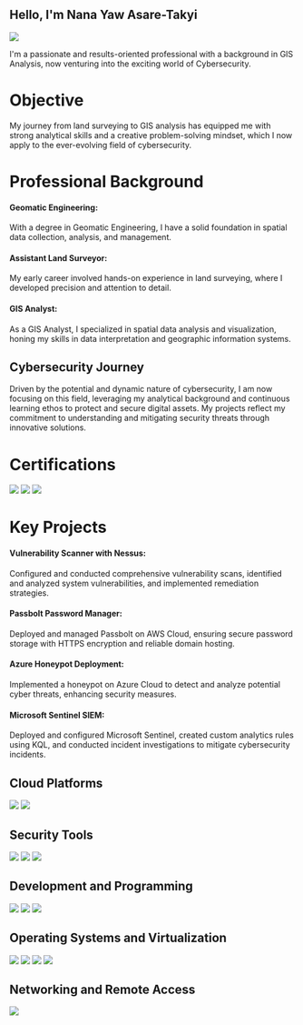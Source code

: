 ## Hello, I'm Nana Yaw Asare-Takyi
<a href="https://www.linkedin.com/in/nana-yaw-asare-takyi-920330184/"><img src="https://img.shields.io/badge/-LinkedIn-0072b1?&style=for-the-badge&logo=linkedin&logoColor=white" /></a>

I'm a passionate and results-oriented professional with a background in GIS Analysis, now venturing into the exciting world of Cybersecurity.

# Objective
My journey from land surveying to GIS analysis has equipped me with strong analytical skills and a creative problem-solving mindset, which I now apply to the ever-evolving field of cybersecurity.

# Professional Background
#### Geomatic Engineering:                                                                                    
With a degree in Geomatic Engineering, I have a solid foundation in spatial data collection, analysis, and management.

#### Assistant Land Surveyor: 
My early career involved hands-on experience in land surveying, where I developed precision and attention to detail.

#### GIS Analyst: 
As a GIS Analyst, I specialized in spatial data analysis and visualization, honing my skills in data interpretation and geographic information systems.

## Cybersecurity Journey 
Driven by the potential and dynamic nature of cybersecurity, I am now focusing on this field, leveraging my analytical background and continuous learning ethos to protect and secure digital assets. My projects reflect my commitment to understanding and mitigating security threats through innovative solutions.

# Certifications
<img src="https://img.shields.io/badge/-CompTIA%20Security%2B-00ABE7?&style=for-the-badge&logo=CompTIA&logoColor=white" /> <img src="https://img.shields.io/badge/-AWS%20Certified%20Cloud%20Practitioner-F8991D?&style=for-the-badge&logo=Amazon%20AWS&logoColor=white" />
<img src="https://img.shields.io/badge/-Google%20Cybersecurity%20Professional-4285F4?&style=for-the-badge&logo=Google%20Cloud&logoColor=white" />


# Key Projects 
#### Vulnerability Scanner with Nessus: 
Configured and conducted comprehensive vulnerability scans, identified and analyzed system vulnerabilities, and implemented remediation strategies.

#### Passbolt Password Manager: 
Deployed and managed Passbolt on AWS Cloud, ensuring secure password storage with HTTPS encryption and reliable domain hosting.

#### Azure Honeypot Deployment: 
Implemented a honeypot on Azure Cloud to detect and analyze potential cyber threats, enhancing security measures.

#### Microsoft Sentinel SIEM: 
Deployed and configured Microsoft Sentinel, created custom analytics rules using KQL, and conducted incident investigations to mitigate cybersecurity incidents.


## Cloud Platforms
<img src="https://img.shields.io/badge/-Microsoft%20Azure-0078D4?&style=for-the-badge&logo=Microsoft%20Azure&logoColor=white" />   <img src="https://img.shields.io/badge/-Amazon%20AWS-232F3E?&style=for-the-badge&logo=Amazon%20AWS&logoColor=white" />
 

## Security Tools
<img src="https://img.shields.io/badge/-Microsoft%20Sentinel-6264A7?&style=for-the-badge&logo=Microsoft%20Sentinel&logoColor=white" />  <img src="https://img.shields.io/badge/-Nessus-00A1E0?&style=for-the-badge&logo=Nessus&logoColor=white" />  <img src="https://img.shields.io/badge/-TPOT-3776AB?&style=for-the-badge&logo=TPOT&logoColor=white" />


## Development and Programming
<img src="https://img.shields.io/badge/-Python-3776AB?&style=for-the-badge&logo=Python&logoColor=white" />  <img src="https://img.shields.io/badge/-SQL-4479A1?&style=for-the-badge&logo=SQL&logoColor=white" />  <img src="https://img.shields.io/badge/-KQL-623CE4?&style=for-the-badge&logo=Azure%20Data%20Explorer&logoColor=white" />


## Operating Systems and Virtualization
<img src="https://img.shields.io/badge/-VirtualBox-183A61?&style=for-the-badge&logo=VirtualBox&logoColor=white" />  <img src="https://img.shields.io/badge/-Ubuntu-E95420?&style=for-the-badge&logo=Ubuntu&logoColor=white" />  <img src="https://img.shields.io/badge/-Linux-FCC624?&style=for-the-badge&logo=Linux&logoColor=black" />  <img src="https://img.shields.io/badge/-Windows-0078D6?&style=for-the-badge&logo=Windows&logoColor=white" />


## Networking and Remote Access
<img src="https://img.shields.io/badge/-PuTTY-0277BD?&style=for-the-badge&logo=PuTTY&logoColor=white" />



